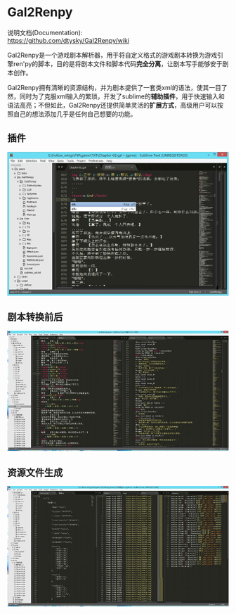 Gal2Renpy
=========

说明文档(Documentation):  
<https://github.com/dtysky/Gal2Renpy/wiki>

Gal2Renpy是一个游戏剧本解析器，用于将自定义格式的游戏剧本转换为游戏引擎ren'py的脚本，目的是将剧本文件和脚本代码**完全分离**，让剧本写手能够安于剧本创作。  

Gal2Renpy拥有清晰的资源结构，并为剧本提供了一套类xml的语法，使其一目了然，同时为了克服xml输入的繁琐，开发了sublime的**辅助插件**，用于快速输入和语法高亮；不但如此，Gal2Renpy还提供简单灵活的**扩展方式**，高级用户可以按照自己的想法添加几乎是任何自己想要的功能。


插件
---
![](./ZRS/plugin.gif)


剧本转换前后
-----------
![](./ZRS/script.jpg)

资源文件生成
----------
![](./ZRS/source.jpg)
